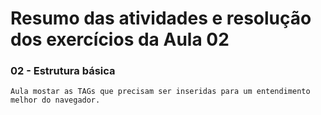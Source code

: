 # Resumo das atividades e resolução dos exercícios da Aula 02 #

### 02 - Estrutura básica ###
    Aula mostar as TAGs que precisam ser inseridas para um entendimento melhor do navegador.